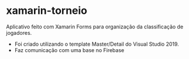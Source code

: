 # xamarin-torneio

Aplicativo feito com Xamarin Forms para organização da classificação de jogadores.

* Foi criado utilizando o template Master/Detail do Visual Studio 2019. 
* Faz comunicação com uma base no Firebase
